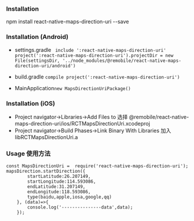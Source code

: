 ### Installation
npm install react-native-maps-direction-uri --save

### Installation (Android)
- settings.gradle `
include ':react-native-maps-direction-uri'
project(':react-native-maps-direction-uri').projectDir = new File(settingsDir, '../node_modules/@remobile/react-native-maps-direction-uri/android')`

- build.gradle `compile project(':react-native-maps-direction-uri')`

- MainApplication`new MapsDirectionUriPackage()`

### Installation (iOS)
- Project navigator->Libraries->Add Files to 选择 @remobile/react-native-maps-direction-uri/ios/RCTMapsDirectionUri.xcodeproj
- Project navigator->Build Phases->Link Binary With Libraries 加入 libRCTMapsDirectionUri.a

### Usage 使用方法
    const MapsDirectionUri =  require('react-native-maps-direction-uri');
    mapsDirection.startDirection({
            startLatitude:26.207149,
            startLongitude:114.593086,
            endLatitude:31.207149,
            endLongitude:118.593086,
            type(baidu,apple,iosa,google,qq)
        }, (data)=>{
            console.log('---------------data',data);
        });

